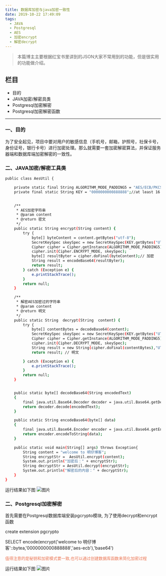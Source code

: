 ```yaml
---
title: 数据库加密与java加密一致性
date: 2019-10-22 17:49:09
tags:
  - JAVA
  - Postgresql
  - AES
  - 加密encrypt
  - 解密decrypt
---
```


> 本篇博主主要根据红宝书里讲到的JSON大家不常用到的功能，但是很实用的功能做介绍。

## 栏目
+ 目的
+ JAVA加密/解密具类
+ Postgresql加密解密
+ Postgresql加密解密函数

---

### 一、目的

为了安全起见，项目中要对用户的敏感信息（手机号，邮箱，护照号，社保卡号，身份证号，银行卡号）进行加密处理。那么就需要一套加密解密算法，并保证服务器端和数据库端加密解密的一致性。

### 二、JAVA加密/解密工具类


``` bash
public class AesUtil {

    private static final String ALGORITHM_MODE_PADDING5 = "AES/ECB/PKCS5Padding"; //support 16 length key
    private final static String KEY = "0000000000888888";//at least 16 characters

    
    /**
     * AES加密字符串
     * @param content
     * @return 密文
     */
    public static String encrypt(String content) {
        try {
            byte[] byteContent = content.getBytes("utf-8");
            SecretKeySpec skeySpec = new SecretKeySpec(KEY.getBytes("UTF-8"), "AES");// 转换为AES专用密钥
            Cipher cipher = Cipher.getInstance(ALGORITHM_MODE_PADDING5);
            cipher.init(Cipher.ENCRYPT_MODE, skeySpec);
            byte[] resultByter = cipher.doFinal(byteContent);// 加密
            String result = encodeBase64(resultByter);
            return result;
        } catch (Exception e) {
            e.printStackTrace();
        }
        return null;
    }

    /**
     * 解密AES加密过的字符串
     * @param content
     * @return 明文
     */
    public static String  decrypt(String  content) {
        try {
            byte[] contentBytes = decodeBase64(content);
            SecretKeySpec skeySpec = new SecretKeySpec(KEY.getBytes("UTF-8"), "AES");
            Cipher cipher = Cipher.getInstance(ALGORITHM_MODE_PADDING5);
            cipher.init(Cipher.DECRYPT_MODE, skeySpec);
            String result = new String(cipher.doFinal(contentBytes),"UTF-8");
            return result; // 明文

        } catch (Exception e) {
            e.printStackTrace();
        }
        return null;
    }


    public static byte[] decodeBase64(String encodedText)
    {
        final java.util.Base64.Decoder decoder = java.util.Base64.getDecoder();
        return decoder.decode(encodedText);
    }

    public static String encodeBase64(byte[] data)
    {
        final java.util.Base64.Encoder encoder = java.util.Base64.getEncoder();
        return encoder.encodeToString(data);
    }

    public static void main(String[] args) throws Exception{
        String content = "welcome to 明仔博客";
        String encryptStr =  AesUtil.encrypt(content);
        System.out.println("加密后：" + encryptStr);
        String decryptStr = AesUtil.decrypt(encryptStr);
        System.out.println("解密后的内容：" + decryptStr);
    }
}
``` 
运行结果如下图
![图片](/assets/img/result.png)


### 二、Postgresql加密解密

首先需要在Postgresql数据库端安装pgcrypto模块, 为了使用decrypt和encrypt函数

create extension pgcrypto

SELECT encode(encrypt('welcome to 明仔博客'::bytea,'0000000000888888','aes-ecb'),'base64') 

<font color=#eb7350 size=2>值得注意的是秘钥和加密模式要一致,也可以通过创建数据库函数来简化加密过程</font>

运行结果如下图
![图片](/assets/img/postgresql.png)




